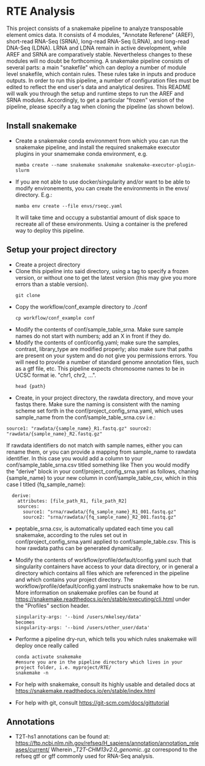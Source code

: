 # RTE Analysis

This project consists of a snakemake pipeline to analyze transposable element omics data. It consists of 4 modules, "Annotate Referene" (AREF), short-read RNA-Seq (SRNA), long-read RNA-Seq (LRNA), and long-read DNA-Seq (LDNA). LRNA and LDNA remain in active development, while AREF and SRNA are comparatively stable. Nevertheless changes to these modules will no doubt be forthcoming. A snakemake pipeline consists of several parts: a main "snakefile" which can deploy a number of module level snakefile, which contain rules. These rules take in inputs and produce outputs. In order to run this pipeline, a number of configuration files must be edited to reflect the end user's data and analytical desires. This README will walk you through the setup and runtime steps to run the AREF and SRNA modules. Accordingly, to get a particular "frozen" version of the pipeline, please specify a tag when cloning the pipeline (as shown below).
## Install snakemake
- Create a snakemake conda environment from which you can run the snakemake pipeline, and install the required snakemake executor plugins in your snamemake conda environment, e.g.
    ```
    mamba create --name snakemake snakemake snakemake-executor-plugin-slurm
    ```
- If you are not able to use docker/singularity and/or want to be able to modify environements, you can create the environments in the envs/ directory. E.g.:
   ```
   mamba env create --file envs/rseqc.yaml
   ```
   It will take time and occupy a substantial amount of disk space to recreate all of these environments. Using a container is the prefered way to deploy this pipeline.

## Setup your project directory
- Create a project directory
- Clone this pipeline into said directory, using a tag to specify a frozen version, or without one to get the latest version (this may give you more errors than a stable version).
  ```
  git clone 
  ```
- Copy the workflow/conf_example directory to ./conf
  ```
  cp workflow/conf_example conf
  ```
- Modify the contents of conf/sample_table_srna. Make sure sample names do not start with numbers; add an X in front if they do.
- Modify the contents of conf/config.yaml; make sure the samples, contrast, library_type are modified properly; also make sure that paths are present on your system and do not give you permissions errors. You will need to provide a number of standard genome annotation files, such as a gtf file, etc. This pipeline expects chromosome names to be in UCSC format ie. "chr1, chr2, ...".
  ```
  head {path}
  ```
- Create, in your project directory, the rawdata directory, and move your fastqs there. Make sure the naming is consistent with the naming scheme set forth in the conf/project_config_srna.yaml, which uses sample_name from the conf/sample_table_srna.csv i.e.:
```
source1: "rawdata/{sample_name}_R1.fastq.gz" source2: "rawdata/{sample_name}_R2.fastq.gz"
```
If rawdata identifiers do not match with sample names, either you can rename them, or you can provide a mapping from sample_name to rawdata identifier. In this case you would add a column to your conf/sample_table_srna.csv titled something like 
Then you would modify the "derive" block in your conf/project_config_srna.yaml as follows, chaning {sample_name} to your new column in conf/sample_table_csv, which in this case I titled {fq_sample_name}:
```
  derive:
    attributes: [file_path_R1, file_path_R2]
    sources:
      source1: "srna/rawdata/{fq_sample_name}_R1_001.fastq.gz"
      source2: "srna/rawdata/{fq_sample_name}_R2_001.fastq.gz"
```

- peptable_srna.csv, is automatically updated each time you call snakemake, according to the rules set out in conf/project_config_srna.yaml applied to conf/sample_table.csv. This is how rawdata paths can be generated dynamically.
- Modify the contents of workflow/profile/default/config.yaml such that singularity containers have access to your data directory, or in general a directory which contains all files which are referenced in the pipeline and which contains your project directory.
  The workflow/profile/default/config.yaml instructs snakemake how to be run. More information on snakemake profiles can be found at https://snakemake.readthedocs.io/en/stable/executing/cli.html under the "Profiles" section header.
  ```
  singularity-args: '--bind /users/mkelsey/data'
  becomes
  singularity-args: '--bind /users/other_user/data'
  ```

- Performe a pipeline dry-run, which tells you which rules snakemake will deploy once really called
  ```
  conda activate snakemake
  #ensure you are in the pipeline directory which lives in your project folder, i.e. myproject/RTE/
  snakemake -n
  ```
- For help with snakemake, consult its highly usable and detailed docs at https://snakemake.readthedocs.io/en/stable/index.html
- For help with git, consult https://git-scm.com/docs/gittutorial

## Annotations
- T2T-hs1 annotations can be found at:
  https://ftp.ncbi.nlm.nih.gov/refseq/H_sapiens/annotation/annotation_releases/current/
  Wherein *_T2T-CHM13v2.0_genomic.*.gz correspond to the refseq gtf or gff commonly used for RNA-Seq analysis.

